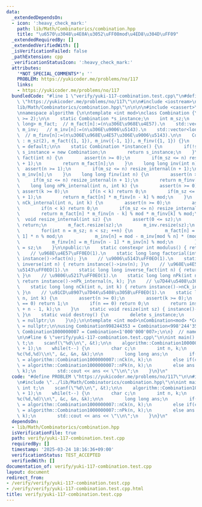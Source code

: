 ```yaml
---
data:
  _extendedDependsOn:
  - icon: ':heavy_check_mark:'
    path: lib/Math/Combinatorics/combination.hpp
    title: "\u6570\u3048\u4E0A\u3052\uFF08mod\u4ED8\u304D\uFF09"
  _extendedRequiredBy: []
  _extendedVerifiedWith: []
  _isVerificationFailed: false
  _pathExtension: cpp
  _verificationStatusIcon: ':heavy_check_mark:'
  attributes:
    '*NOT_SPECIAL_COMMENTS*': ''
    PROBLEM: https://yukicoder.me/problems/no/117
    links:
    - https://yukicoder.me/problems/no/117
  bundledCode: "#line 1 \"verify/yuki-117-combination.test.cpp\"\n#define PROBLEM\
    \ \"https://yukicoder.me/problems/no/117\"\n\n#include <iostream>\n\n#line 1 \"\
    lib/Math/Combinatorics/combination.hpp\"\n\n\n\n#include <cassert>\n#include <vector>\n\
    \nnamespace algorithm {\n\ntemplate <int mod>\nclass Combination {\n    static_assert(mod\
    \ >= 2);\n\n    static Combination *s_instance;\n    int m_sz;\n    std::vector<long\
    \ long> m_fact;  // m_fact[n]:=(n\u306E\u968E\u4E57).\n    std::vector<long long>\
    \ m_inv;   // m_inv[n]:=(n\u306E\u9006\u5143).\n    std::vector<long long> m_finv;\
    \  // m_finv[n]:=(n\u306E\u968E\u4E57\u306E\u9006\u5143).\n\n    Combination()\
    \ : m_sz(2), m_fact({1, 1}), m_inv({-1, 1}), m_finv({1, 1}) {}\n    ~Combination()\
    \ = default;\n\n    static Combination *instance() {\n        if(!s_instance)\
    \ s_instance = new Combination;\n        return s_instance;\n    }\n    long long\
    \ fact(int n) {\n        assert(n >= 0);\n        if(m_sz <= n) resize_internal(n\
    \ + 1);\n        return m_fact[n];\n    }\n    long long inv(int n) {\n      \
    \  assert(n >= 1);\n        if(m_sz <= n) resize_internal(n + 1);\n        return\
    \ m_inv[n];\n    }\n    long long finv(int n) {\n        assert(n >= 0);\n   \
    \     if(m_sz <= n) resize_internal(n + 1);\n        return m_finv[n];\n    }\n\
    \    long long nPk_internal(int n, int k) {\n        assert(n >= 0);\n       \
    \ assert(k >= 0);\n        if(n < k) return 0;\n        if(m_sz <= n) resize_internal(n\
    \ + 1);\n        return m_fact[n] * m_finv[n - k] % mod;\n    }\n    long long\
    \ nCk_internal(int n, int k) {\n        assert(n >= 0);\n        assert(k >= 0);\n\
    \        if(n < k) return 0;\n        if(m_sz <= n) resize_internal(n + 1);\n\
    \        return m_fact[n] * m_finv[n - k] % mod * m_finv[k] % mod;\n    }\n  \
    \  void resize_internal(int sz) {\n        assert(0 <= sz);\n        if(sz < 2)\
    \ return;\n        m_fact.resize(sz);\n        m_inv.resize(sz);\n        m_finv.resize(sz);\n\
    \        for(int n = m_sz; n < sz; ++n) {\n            m_fact[n] = m_fact[n -\
    \ 1] * n % mod;\n            m_inv[n] = mod - m_inv[mod % n] * (mod / n) % mod;\n\
    \            m_finv[n] = m_finv[n - 1] * m_inv[n] % mod;\n        }\n        m_sz\
    \ = sz;\n    }\n\npublic:\n    static constexpr int modulus() { return mod; }\n\
    \    // \u968E\u4E57\uFF0EO(1).\n    static long long factorial(int n) { return\
    \ instance()->fact(n); }\n    // \u9006\u5143\uFF0EO(1).\n    static long long\
    \ inverse(int n) { return instance()->inv(n); }\n    // \u968E\u4E57\u306E\u9006\
    \u5143\uFF0EO(1).\n    static long long inverse_fact(int n) { return instance()->finv(n);\
    \ }\n    // \u9806\u5217\uFF0EO(1).\n    static long long nPk(int n, int k) {\
    \ return instance()->nPk_internal(n, k); }\n    // \u7D44\u5408\u305B\uFF0EO(1).\n\
    \    static long long nCk(int n, int k) { return instance()->nCk_internal(n, k);\
    \ }\n    // \u91CD\u8907\u7D44\u5408\u305B\uFF0EO(1).\n    static long long nHk(int\
    \ n, int k) {\n        assert(n >= 0);\n        assert(k >= 0);\n        if(k\
    \ == 0) return 1;\n        if(n == 0) return 0;\n        return instance()->nCk_internal(k\
    \ + n - 1, k);\n    }\n    static void resize(int sz) { instance()->resize_internal(sz);\
    \ }\n    static void destroy() {\n        delete s_instance;\n        s_instance\
    \ = nullptr;\n    }\n};\n\ntemplate <int mod>\nCombination<mod> *Combination<mod>::s_instance\
    \ = nullptr;\n\nusing Combination998244353 = Combination<998'244'353>;\nusing\
    \ Combination1000000007 = Combination<1'000'000'007>;\n\n}  // namespace algorithm\n\
    \n\n#line 6 \"verify/yuki-117-combination.test.cpp\"\n\nint main() {\n    int\
    \ t;\n    scanf(\"%d\\n\", &t);\n\n    algorithm::Combination1000000007::resize(1e6\
    \ + 1);\n    while(t--) {\n        char c;\n        int n, k;\n        scanf(\"\
    %c(%d,%d)\\n\", &c, &n, &k);\n\n        long long ans;\n        if(c == 'C') ans\
    \ = algorithm::Combination1000000007::nCk(n, k);\n        else if(c == 'P') ans\
    \ = algorithm::Combination1000000007::nPk(n, k);\n        else ans = algorithm::Combination1000000007::nHk(n,\
    \ k);\n        std::cout << ans << \"\\n\";\n    }\n}\n"
  code: "#define PROBLEM \"https://yukicoder.me/problems/no/117\"\n\n#include <iostream>\n\
    \n#include \"../lib/Math/Combinatorics/combination.hpp\"\n\nint main() {\n   \
    \ int t;\n    scanf(\"%d\\n\", &t);\n\n    algorithm::Combination1000000007::resize(1e6\
    \ + 1);\n    while(t--) {\n        char c;\n        int n, k;\n        scanf(\"\
    %c(%d,%d)\\n\", &c, &n, &k);\n\n        long long ans;\n        if(c == 'C') ans\
    \ = algorithm::Combination1000000007::nCk(n, k);\n        else if(c == 'P') ans\
    \ = algorithm::Combination1000000007::nPk(n, k);\n        else ans = algorithm::Combination1000000007::nHk(n,\
    \ k);\n        std::cout << ans << \"\\n\";\n    }\n}\n"
  dependsOn:
  - lib/Math/Combinatorics/combination.hpp
  isVerificationFile: true
  path: verify/yuki-117-combination.test.cpp
  requiredBy: []
  timestamp: '2025-03-24 18:16:36+09:00'
  verificationStatus: TEST_ACCEPTED
  verifiedWith: []
documentation_of: verify/yuki-117-combination.test.cpp
layout: document
redirect_from:
- /verify/verify/yuki-117-combination.test.cpp
- /verify/verify/yuki-117-combination.test.cpp.html
title: verify/yuki-117-combination.test.cpp
---
```

